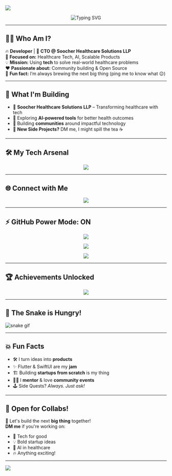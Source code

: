 
<!-- Profile Header Banner -->
<img src="https://capsule-render.vercel.app/api?type=waving&color=0D47A1&height=200&section=header&text=Hey%20I'm%20Syed!🚀&fontSize=45&fontAlignY=35&animation=fadeIn&desc=Developer%20%7C%20CTO%20%7C%20Community%20Builder&descSize=20&descAlignY=60" />

<p align="center">
  <img src="https://readme-typing-svg.demolab.com?font=Fira+Code&size=25&pause=1000&center=true&vCenter=true&width=600&lines=Tech+Enthusiast+%F0%9F%9A%80;CTO+%40+Soocher+Healthcare+Solutions;Building+scalable+healthcare+apps;Flutter+Fanatic+%F0%9F%A4%AA;Community+Builder+%F0%9F%92%AC;Open+for+Collab+%F0%9F%91%8D" alt="Typing SVG" />
</p>

---

## 👨‍💻 Who Am I?

🔥 **Developer** | 🚀 **CTO @ Soocher Healthcare Solutions LLP**  
🎯 **Focused on:** Healthcare Tech, AI, Scalable Products  
💡 **Mission:** Using **tech** to solve real-world healthcare problems  
❤️ **Passionate about:** Community building & Open Source  
🎉 **Fun fact:** I’m always brewing the next big thing (ping me to know what 😉)

---

## 🚀 What I'm Building
- 🏥 **Soocher Healthcare Solutions LLP** – Transforming healthcare with tech  
- 🤖 Exploring **AI-powered tools** for better health outcomes  
- 🌱 Building **communities** around impactful technology  
- 📲 **New Side Projects?** DM me, I might spill the tea ☕

---

## 🛠️ My Tech Arsenal
<p align="center">
  <img src="https://skillicons.dev/icons?i=dart,flutter,js,react,nextjs,swift" />
</p>

---

## 🌐 Connect with Me
<p align="center">
  <a href="https://www.linkedin.com/in/imbatmaan" target="_blank">
    <img src="https://img.shields.io/badge/LinkedIn-%230077B5.svg?&style=for-the-badge&logo=linkedin&logoColor=white" />
  </a>
</p>

---

## ⚡ GitHub Power Mode: ON
<p align="center">
  <img align="center" src="https://github-readme-stats.vercel.app/api?username=sudo-ping-pong&show_icons=true&theme=radical&hide_border=true" />
</p>

<p align="center">
  <img align="center" src="https://github-readme-streak-stats.herokuapp.com/?user=sudo-ping-pong&theme=radical&hide_border=true" />
</p>

<p align="center">
  <img align="center" src="https://github-readme-stats.vercel.app/api/top-langs/?username=sudo-ping-pong&layout=compact&theme=radical&hide_border=true" />
</p>

---

## 🏆 Achievements Unlocked
<p align="center">
  <img src="https://github-profile-trophy.vercel.app/?username=sudo-ping-pong&theme=matrix&no-frame=true&row=1&column=7" />
</p>

---

## 🐍 The Snake is Hungry!
![snake gif](https://github.com/sudo-ping-pong/sudo-ping-pong/blob/output/github-contribution-grid-snake.svg)

---

## 💥 Fun Facts
- 🛠️ I turn ideas into **products**  
- ✨ Flutter & SwiftUI are my **jam**  
- 🏗️ Building **startups from scratch** is my thing  
- 👨‍🏫 I **mentor** & love **community events**  
- 🕹️ Side Quests? *Always. Just ask!*

---

## 🤝 Open for Collabs!
🚀 Let's build the next **big thing** together!  
**DM me** if you're working on:
- 🚀 Tech for good  
- 💡 Bold startup ideas  
- 🤖 AI in healthcare  
- 🔥 Anything exciting!

---

<!-- Footer Banner -->
<img src="https://capsule-render.vercel.app/api?type=waving&color=0D47A1&height=150&section=footer" />
